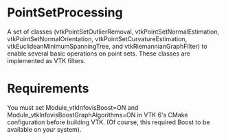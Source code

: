 PointSetProcessing
==================

A set of classes (vtkPointSetOutlierRemoval, vtkPointSetNormalEstimation, 
vtkPointSetNormalOrientation, vtkPointSetCurvatureEstimation, vtkEuclideanMinimumSpanningTree, 
and vtkRiemannianGraphFilter) to enable several basic operations on point sets. 
These classes are implemented as VTK filters.

Requirements
============
You must set Module_vtkInfovisBoost=ON and Module_vtkInfovisBoostGraphAlgorithms=ON
in VTK 6's CMake configuration before building VTK. (Of course, 
this required Boost to be available on your system).
